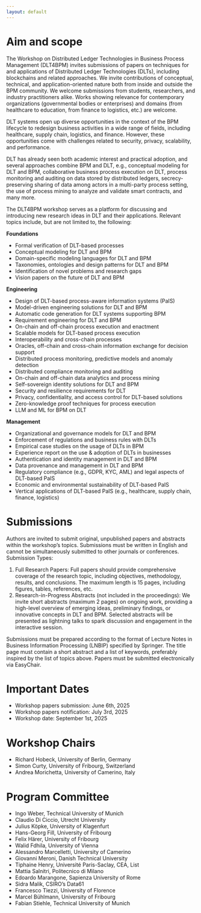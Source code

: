 ```yaml
---
layout: default
---
```


# Aim and scope

The Workshop on Distributed Ledger Technologies in Business Process Management (DLT4BPM) invites submissions of papers on techniques for and applications of Distributed Ledger Technologies (DLTs), including blockchains and related approaches. We invite contributions of conceptual, technical, and application-oriented nature both from inside and outside the BPM community. We welcome submissions from students, researchers, and industry practitioners alike. Works showing relevance for contemporary organizations (governmental bodies or enterprises) and domains (from healthcare to education, from finance to logistics, etc.) are welcome.

DLT systems open up diverse opportunities in the context of the BPM lifecycle to redesign business activities in a wide range of fields, including healthcare, supply chain, logistics, and finance. However, these opportunities come with challenges related to security, privacy, scalability, and performance.

DLT has already seen both academic interest and practical adoption, and several approaches combine BPM and DLT, e.g., conceptual modeling for DLT and BPM, collaborative business process execution on DLT, process monitoring and auditing on data stored by distributed ledgers, secrecy-preserving sharing of data among actors in a multi-party process setting, the use of process mining to analyze and validate smart contracts, and many more.

The DLT4BPM workshop serves as a platform for discussing and introducing new research ideas in DLT and their applications. Relevant topics include, but are not limited to, the following:

**Foundations**
* Formal verification of DLT-based processes
* Conceptual modeling for DLT and BPM
* Domain-specific modeling languages for DLT and BPM
* Taxonomies, ontologies and design patterns for DLT and BPM
* Identification of novel problems and  research gaps
* Vision papers on the future of DLT and BPM

**Engineering**
* Design of DLT-based process-aware information systems (PaIS)
* Model-driven engineering solutions for DLT and BPM
* Automatic code generation for DLT systems supporting BPM
* Requirement engineering for DLT and BPM
* On-chain and off-chain process execution and enactment
* Scalable models for DLT-based process execution
* Interoperability and cross-chain processes 
* Oracles, off-chain and cross-chain information exchange for decision support
* Distributed process monitoring, predictive models and anomaly detection
* Distributed compliance monitoring and auditing
* On-chain and off-chain data analytics and process mining
* Self-sovereign identity solutions for DLT and BPM
* Security and resilience requirements for DLT
* Privacy, confidentiality, and access control for DLT-based solutions
* Zero-knowledge proof techniques for process execution
* LLM and ML for BPM on DLT

**Management**
* Organizational and governance models for DLT and BPM
* Enforcement of regulations and business rules with DLTs
* Empirical case studies on the usage of DLTs in BPM
* Experience report on the use & adoption of DLTs in businesses
* Authentication and identity management in DLT and BPM
* Data provenance and management in DLT and BPM
* Regulatory compliance (e.g., GDPR, KYC, AML) and legal aspects of DLT-based PaIS
* Economic and environmental sustainability of DLT-based PaIS
* Vertical applications of DLT-based PaIS (e.g., healthcare, supply chain, finance, logistics)


# Submissions
Authors are invited to submit original, unpublished papers and abstracts within the workshop’s topics. Submissions must be written in English and cannot be simultaneously submitted to other journals or conferences. Submission Types:
1. Full Research Papers: Full papers should provide comprehensive coverage of the research topic, including objectives, methodology, results, and conclusions. The maximum length is 15 pages, including figures, tables, references, etc.
2. Research-in-Progress Abstracts (not included in the proceedings): We invite short abstracts (maximum 2 pages) on ongoing work, providing a high-level overview of emerging ideas, preliminary findings, or innovative concepts in DLT and BPM. Selected abstracts will be presented as lightning talks to spark discussion and engagement in the interactive session.

Submissions must be prepared according to the format of Lecture Notes in Business Information Processing (LNBIP) specified by Springer. The title page must contain a short abstract and a list of keywords, preferably inspired by the list of topics above. Papers must be submitted electronically via EasyChair. 

# Important Dates
* Workshop papers submission: June 6th, 2025
* Workshop papers notification: July 3rd, 2025
* Workshop date: September 1st, 2025

# Workshop Chairs
* Richard Hobeck, University of Berlin, Germany
* Simon Curty, University of Fribourg, Switzerland
* Andrea Morichetta, University of Camerino, Italy

# Program Committee
* Ingo Weber, Technical University of Munich
* Claudio Di Ciccio, Utrecht University
* Julius Köpke, University of Klagenfurt
* Hans-Georg Fill, University of Fribourg
* Felix Härer, University of Fribourg
* Walid Fdhila, University of Vienna
* Alessandro Marcelletti, University of Camerino
* Giovanni Meroni, Danish Technical University
* Tiphaine Henry, Université Paris-Saclay, CEA, List
* Mattia Salnitri, Politecnico di Milano
* Edoardo Marangone, Sapienza University of Rome
* Sidra Malik, CSIRO’s Data61
* Francesco Tiezzi, University of Florence
* Marcel Bühlmann, University of Fribourg
* Fabian Stiehle, Technical University of Munich

